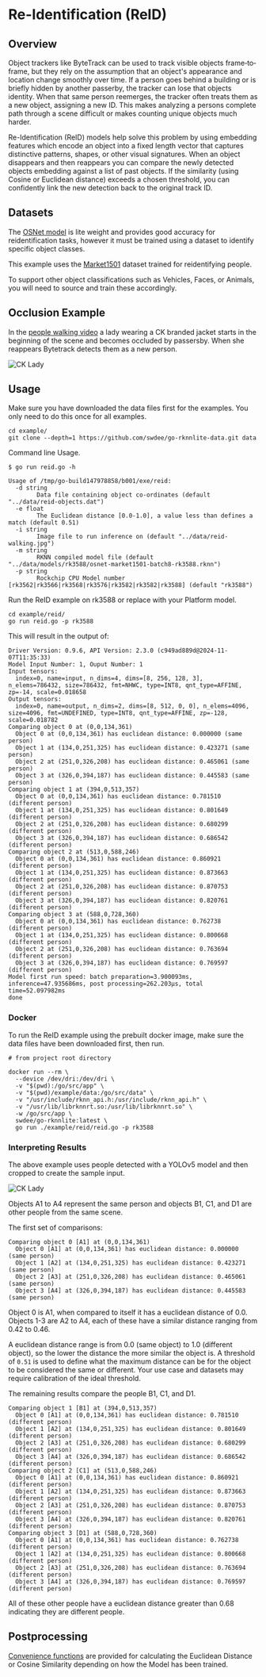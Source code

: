 
# Re-Identification (ReID)

## Overview

Object trackers like ByteTrack can be used to track visible objects frame‐to‐frame, 
but they rely on the assumption that an object's appearance and location change 
smoothly over time. If a person goes behind a building or is briefly hidden
by another passerby, the tracker can lose that objects identity. When that same 
person reemerges, the tracker often treats them as a new object, assigning a new ID.
This makes analyzing a persons complete path through a scene difficult
or makes counting unique objects much harder.

Re-Identification (ReID) models help solve this problem by using embedding features 
which encode an object into a fixed length vector that captures distinctive
patterns, shapes, or other visual signatures.  When an object disappears and 
then reappears you can compare the newly detected objects embedding against a list of
past objects. If the similarity (using Cosine or Euclidean distance) 
exceeds a chosen threshold, you can confidently link the new detection back to the 
original track ID.


## Datasets

The [OSNet model](https://paperswithcode.com/paper/omni-scale-feature-learning-for-person-re) is 
lite weight and provides good accuracy for reidentification tasks, however
it must be trained using a dataset to identify specific object classes.

This example uses the [Market1501](https://paperswithcode.com/dataset/market-1501) 
dataset trained for reidentifying people.

To support other object classifications such as Vehicles, Faces, or Animals, you
will need to source and train these accordingly.


## Occlusion Example

In the [people walking video](https://github.com/swdee/go-rknnlite-data/raw/master/people-walking.mp4) 
a lady wearing a CK branded jacket starts 
in the beginning of the scene and becomes occluded by passersby.  When she reappears Bytetrack
detects them as a new person.

![CK Lady](https://github.com/swdee/go-rknnlite-data/raw/master/docimg/reid-ck-lady-movement.jpg)



## Usage

Make sure you have downloaded the data files first for the examples.
You only need to do this once for all examples.

```
cd example/
git clone --depth=1 https://github.com/swdee/go-rknnlite-data.git data
```


Command line Usage.
```
$ go run reid.go -h

Usage of /tmp/go-build147978858/b001/exe/reid:
  -d string
        Data file containing object co-ordinates (default "../data/reid-objects.dat")
  -e float
        The Euclidean distance [0.0-1.0], a value less than defines a match (default 0.51)
  -i string
        Image file to run inference on (default "../data/reid-walking.jpg")
  -m string
        RKNN compiled model file (default "../data/models/rk3588/osnet-market1501-batch8-rk3588.rknn")
  -p string
        Rockchip CPU Model number [rk3562|rk3566|rk3568|rk3576|rk3582|rk3582|rk3588] (default "rk3588")
```

Run the ReID example on rk3588 or replace with your Platform model.
```
cd example/reid/
go run reid.go -p rk3588
```


This will result in the output of:
```
Driver Version: 0.9.6, API Version: 2.3.0 (c949ad889d@2024-11-07T11:35:33)
Model Input Number: 1, Ouput Number: 1
Input tensors:
  index=0, name=input, n_dims=4, dims=[8, 256, 128, 3], n_elems=786432, size=786432, fmt=NHWC, type=INT8, qnt_type=AFFINE, zp=-14, scale=0.018658
Output tensors:
  index=0, name=output, n_dims=2, dims=[8, 512, 0, 0], n_elems=4096, size=4096, fmt=UNDEFINED, type=INT8, qnt_type=AFFINE, zp=-128, scale=0.018782
Comparing object 0 at (0,0,134,361)
  Object 0 at (0,0,134,361) has euclidean distance: 0.000000 (same person)
  Object 1 at (134,0,251,325) has euclidean distance: 0.423271 (same person)
  Object 2 at (251,0,326,208) has euclidean distance: 0.465061 (same person)
  Object 3 at (326,0,394,187) has euclidean distance: 0.445583 (same person)
Comparing object 1 at (394,0,513,357)
  Object 0 at (0,0,134,361) has euclidean distance: 0.781510 (different person)
  Object 1 at (134,0,251,325) has euclidean distance: 0.801649 (different person)
  Object 2 at (251,0,326,208) has euclidean distance: 0.680299 (different person)
  Object 3 at (326,0,394,187) has euclidean distance: 0.686542 (different person)
Comparing object 2 at (513,0,588,246)
  Object 0 at (0,0,134,361) has euclidean distance: 0.860921 (different person)
  Object 1 at (134,0,251,325) has euclidean distance: 0.873663 (different person)
  Object 2 at (251,0,326,208) has euclidean distance: 0.870753 (different person)
  Object 3 at (326,0,394,187) has euclidean distance: 0.820761 (different person)
Comparing object 3 at (588,0,728,360)
  Object 0 at (0,0,134,361) has euclidean distance: 0.762738 (different person)
  Object 1 at (134,0,251,325) has euclidean distance: 0.800668 (different person)
  Object 2 at (251,0,326,208) has euclidean distance: 0.763694 (different person)
  Object 3 at (326,0,394,187) has euclidean distance: 0.769597 (different person)
Model first run speed: batch preparation=3.900093ms, inference=47.935686ms, post processing=262.203µs, total time=52.097982ms
done
```

### Docker

To run the ReID example using the prebuilt docker image, make sure the data files have been downloaded first,
then run.
```
# from project root directory

docker run --rm \
  --device /dev/dri:/dev/dri \
  -v "$(pwd):/go/src/app" \
  -v "$(pwd)/example/data:/go/src/data" \
  -v "/usr/include/rknn_api.h:/usr/include/rknn_api.h" \
  -v "/usr/lib/librknnrt.so:/usr/lib/librknnrt.so" \
  -w /go/src/app \
  swdee/go-rknnlite:latest \
  go run ./example/reid/reid.go -p rk3588
```

### Interpreting Results

The above example uses people detected with a YOLOv5 model and then cropped to
create the sample input.

![CK Lady](https://github.com/swdee/go-rknnlite-data/raw/master/reid-walking.jpg)

Objects A1 to A4 represent the same person and objects B1, C1, and D1 are other
people from the same scene.

The first set of comparisons:
```
Comparing object 0 [A1] at (0,0,134,361)
  Object 0 [A1] at (0,0,134,361) has euclidean distance: 0.000000 (same person)
  Object 1 [A2] at (134,0,251,325) has euclidean distance: 0.423271 (same person)
  Object 2 [A3] at (251,0,326,208) has euclidean distance: 0.465061 (same person)
  Object 3 [A4] at (326,0,394,187) has euclidean distance: 0.445583 (same person)
```

Object 0 is A1, when compared to itself it has a euclidean distance of 0.0.  
Objects 1-3 are A2 to A4, each of these have a similar
distance ranging from 0.42 to 0.46.

A euclidean distance range is from 0.0 (same object) to 1.0 (different object), so
the lower the distance the more similar the object is.    A threshold of `0.51` 
is used to define what the maximum distance can be for the object to be considered
the same or different.    Your use case and datasets may require calibration of
the ideal threshold.

The remaining results compare the people B1, C1, and D1.
```
Comparing object 1 [B1] at (394,0,513,357)
  Object 0 [A1] at (0,0,134,361) has euclidean distance: 0.781510 (different person)
  Object 1 [A2] at (134,0,251,325) has euclidean distance: 0.801649 (different person)
  Object 2 [A3] at (251,0,326,208) has euclidean distance: 0.680299 (different person)
  Object 3 [A4] at (326,0,394,187) has euclidean distance: 0.686542 (different person)
Comparing object 2 [C1] at (513,0,588,246)
  Object 0 [A1] at (0,0,134,361) has euclidean distance: 0.860921 (different person)
  Object 1 [A2] at (134,0,251,325) has euclidean distance: 0.873663 (different person)
  Object 2 [A3] at (251,0,326,208) has euclidean distance: 0.870753 (different person)
  Object 3 [A4] at (326,0,394,187) has euclidean distance: 0.820761 (different person)
Comparing object 3 [D1] at (588,0,728,360)
  Object 0 [A1] at (0,0,134,361) has euclidean distance: 0.762738 (different person)
  Object 1 [A2] at (134,0,251,325) has euclidean distance: 0.800668 (different person)
  Object 2 [A3] at (251,0,326,208) has euclidean distance: 0.763694 (different person)
  Object 3 [A4] at (326,0,394,187) has euclidean distance: 0.769597 (different person)
```

All of these other people have a euclidean distance greater than 0.68 indicating
they are different people.


## Postprocessing

[Convenience functions](https://github.com/swdee/go-rknnlite-data/raw/master/postprocess/reid.go) 
are provided for calculating the Euclidean Distance or Cosine Similarity 
depending on how the Model has been trained.